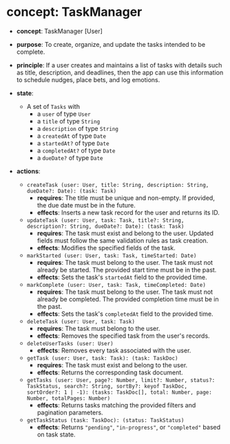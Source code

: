 # concept: TaskManager

* **concept**: TaskManager \[User]
* **purpose**: To create, organize, and update the tasks intended to be complete.
* **principle**: If a user creates and maintains a list of tasks with details such as title, description, and deadlines, then the app can use this information to schedule nudges, place bets, and log emotions.
* **state**:
  * A set of `Tasks` with
    * a `user` of type `User`
    * a `title` of type `String`
    * a `description` of type `String`
    * a `createdAt` of type `Date`
    * a `startedAt?` of type `Date`
    * a `completedAt?` of type `Date`
    * a `dueDate?` of type `Date`
    
* **actions**:
  * `createTask (user: User, title: String, description: String, dueDate?: Date): (task: Task)`
    * **requires**: The title must be unique and non-empty. If provided, the due date must be in the future.
    * **effects**: Inserts a new task record for the user and returns its ID.
  * `updateTask (user: User, task: Task, title?: String, description?: String, dueDate?: Date): (task: Task)`
    * **requires**: The task must exist and belong to the user. Updated fields must follow the same validation rules as task creation.
    * **effects**: Modifies the specified fields of the task.
  * `markStarted (user: User, task: Task, timeStarted: Date)`
    * **requires**: The task must belong to the user. The task must not already be started. The provided start time must be in the past.
    * **effects**: Sets the task's `startedAt` field to the provided time.
  * `markComplete (user: User, task: Task, timeCompleted: Date)`
    * **requires**: The task must belong to the user. The task must not already be completed. The provided completion time must be in the past.
    * **effects**: Sets the task's `completedAt` field to the provided time.
  * `deleteTask (user: User, task: Task)`
    * **requires**: The task must belong to the user.
    * **effects**: Removes the specified task from the user's records.
  * `deleteUserTasks (user: User)`
    * **effects**: Removes every task associated with the user.
  * `getTask (user: User, task: Task): (task: TaskDoc)`
    * **requires**: The task must exist and belong to the user.
    * **effects**: Returns the corresponding task document.
  * `getTasks (user: User, page?: Number, limit?: Number, status?: TaskStatus, search?: String, sortBy?: keyof TaskDoc, sortOrder?: 1 | -1): (tasks: TaskDoc[], total: Number, page: Number, totalPages: Number)`
    * **effects**: Returns tasks matching the provided filters and pagination parameters.
  * `getTaskStatus (task: TaskDoc): (status: TaskStatus)`
    * **effects**: Returns `"pending"`, `"in-progress"`, or `"completed"` based on task state.